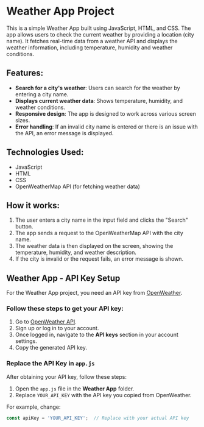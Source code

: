 # Weather App Project

This is a simple Weather App built using JavaScript, HTML, and CSS. The app allows users to check the current weather by providing a location (city name). It fetches real-time data from a weather API and displays the weather information, including temperature, humidity and weather conditions.

## Features:
- **Search for a city's weather**: Users can search for the weather by entering a city name.
- **Displays current weather data**: Shows temperature, humidity, and weather conditions.
- **Responsive design**: The app is designed to work across various screen sizes.
- **Error handling**: If an invalid city name is entered or there is an issue with the API, an error message is displayed.

## Technologies Used:
- JavaScript
- HTML
- CSS
- OpenWeatherMap API (for fetching weather data)

## How it works:
1. The user enters a city name in the input field and clicks the "Search" button.
2. The app sends a request to the OpenWeatherMap API with the city name.
3. The weather data is then displayed on the screen, showing the temperature, humidity, and weather description.
4. If the city is invalid or the request fails, an error message is shown.

## Weather App - API Key Setup

For the Weather App project, you need an API key from [OpenWeather](https://openweathermap.org/).

### Follow these steps to get your API key:

1. Go to [OpenWeather API](https://openweathermap.org/).
2. Sign up or log in to your account.
3. Once logged in, navigate to the **API keys** section in your account settings.
4. Copy the generated API key.

### Replace the API Key in `app.js`

After obtaining your API key, follow these steps:

1. Open the `app.js` file in the **Weather App** folder.
2. Replace `YOUR_API_KEY` with the API key you copied from OpenWeather.

For example, change:

```javascript
const apiKey = 'YOUR_API_KEY';  // Replace with your actual API key
